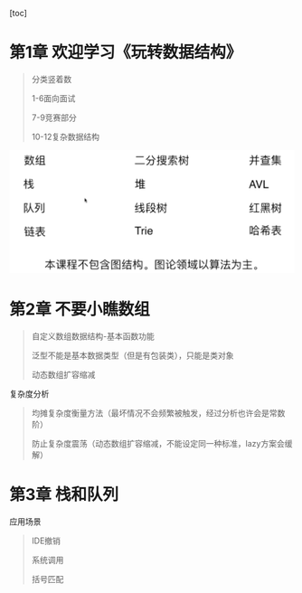 [toc]

# 第1章  欢迎学习《玩转数据结构》



>分类竖着数
>
>1-6面向面试
>
>7-9竞赛部分
>
> 10-12复杂数据结构

![image-20200223205535273](玩转数据结构-笔记03.assets/image-20200223205535273.png)

# 第2章 不要小瞧数组

>自定义数组数据结构-基本函数功能
>
>泛型不能是基本数据类型（但是有包装类），只能是类对象
>
>动态数组扩容缩减

复杂度分析

>均摊复杂度衡量方法（最坏情况不会频繁被触发，经过分析也许会是常数阶）
>
>防止复杂度震荡（动态数组扩容缩减，不能设定同一种标准，lazy方案会缓解）

# 第3章 栈和队列

应用场景

>IDE撤销
>
>系统调用
>
>括号匹配

